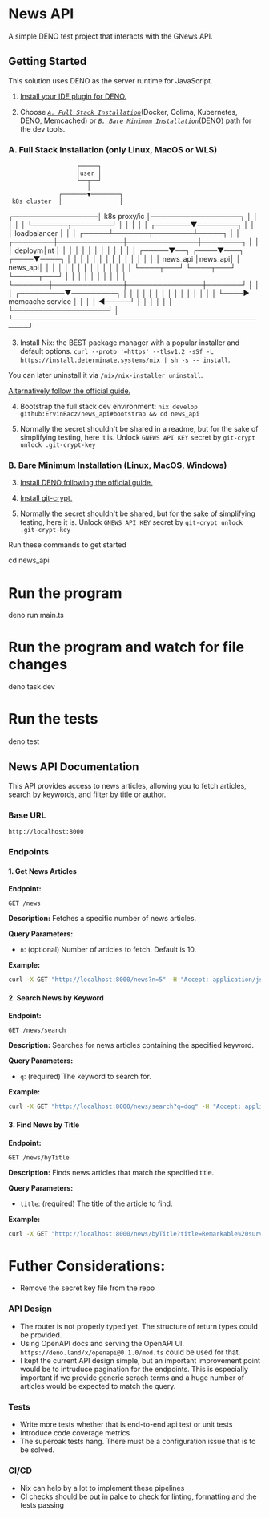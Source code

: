 # News API

A simple DENO test project that interacts with the GNews API.

## Getting Started

This solution uses DENO as the server runtime for JavaScript.

1. [Install your IDE plugin for DENO.](https://docs.deno.com/runtime/getting_started/setup_your_environment/#neovim-0.6%2B-using-the-built-in-language-server)

2. Choose _[`A. Full Stack Installation`](#a-full-stack-installation)_(Docker,
   Colima, Kubernetes, DENO, Memcached) or
   _[`B. Bare Minimum Installation`](#b-bare-minimum-installation)_(DENO) path
   for the dev tools.

### A. Full Stack Installation (only Linux, MacOS or WLS)

                       ┌─────┐                         
                       │user │                         
                       └──┬──┘                         
                          │                            
                  ┌───────▼────────┐                   
     k8s cluster  │                │                   
┌─────────────────│  k8s proxy/ic  │──────────────────┐
│                 │                │                  │
│                 └───────┬────────┘                  │
│                         │                           │
│                 ┌───────▼────────┐                  │
│                 │ loadbalancer   │                  │
│           ┌─────┴───────┬────────┴─────┐            │
│  ┌────────┼─────────────┼──────────────┼────────┐   │
│  │ deploym│nt           │              │        │   │
│  │        │             │              │        │   │
│  │  ┌─────▼──┐     ┌────▼───┐     ┌────▼────┐   │   │
│  │  │        │     │        │     │         │   │   │
│  │  │ news_api     │news_api│     │ news_api│   │   │
│  │  │        │     │        │     │         │   │   │
│  │  └────┬───┘     └────┬───┘     └─────┬───┘   │   │
│  │       │              │               │       │   │
│  └───────┼──────────────┼───────────────┼───────┘   │
│          │    ┌─────────▼─────────┐     │           │
│          │    │                   │     │           │
│          │    │                   │     │           │
│          └────►  memcache service       │           │
│               │                   ◄─────┘           │
│               │                   │                 │
│               └───────────────────┘                 │
└─────────────────────────────────────────────────────┘

3. Install Nix: the BEST package manager with a popular installer and default
   options.
   `curl --proto '=https' --tlsv1.2 -sSf -L https://install.determinate.systems/nix | sh -s -- install`.

You can later uninstall it via `/nix/nix-installer uninstall`.

[Alternatively follow the official guide.](https://nixos.org/download/#nix-install-linux)

4. Bootstrap the full stack dev environment:
   `nix develop github:ErvinRacz/news_api#bootstrap && cd news_api`

5. Normally the secret shouldn't be shared in a readme, but for the sake of simplifying testing, here it is. Unlock `GNEWS API KEY` secret by `git-crypt unlock .git-crypt-key`

### B. Bare Minimum Installation (Linux, MacOS, Windows)

3. [Install DENO following the official guide.](https://docs.deno.com/runtime/fundamentals/installation/)

4. [Install git-crypt.](https://github.com/AGWA/git-crypt)

5. Normally the secret shouldn't be shared, but for the sake of simplifying testing, here it is. Unlock `GNEWS API KEY` secret by `git-crypt unlock .git-crypt-key`

Run these commands to get started

cd news_api

# Run the program

deno run main.ts

# Run the program and watch for file changes

deno task dev

# Run the tests

deno test

## News API Documentation

This API provides access to news articles, allowing you to fetch articles, search by keywords, and filter by title or author.

### Base URL
```
http://localhost:8000
```

### Endpoints

#### 1. Get News Articles

**Endpoint:**
```
GET /news
```

**Description:**
Fetches a specific number of news articles.

**Query Parameters:**
- `n`: (optional) Number of articles to fetch. Default is 10.

**Example:**
```bash
curl -X GET "http://localhost:8000/news?n=5" -H "Accept: application/json" | jq
```

#### 2. Search News by Keyword

**Endpoint:**
```
GET /news/search
```

**Description:**
Searches for news articles containing the specified keyword.

**Query Parameters:**
- `q`: (required) The keyword to search for.

**Example:**
```bash
curl -X GET "http://localhost:8000/news/search?q=dog" -H "Accept: application/json" | jq
```

#### 3. Find News by Title

**Endpoint:**
```
GET /news/byTitle
```

**Description:**
Finds news articles that match the specified title.

**Query Parameters:**
- `title`: (required) The title of the article to find.

**Example:**
```bash
curl -X GET "http://localhost:8000/news/byTitle?title=Remarkable%20survival%20of%20dog%20feared%20to%20have%20died" -H "Accept: application/json" | jq
```

# Futher Considerations:
   - Remove the secret key file from the repo
### API Design
   - The router is not properly typed yet. The structure of return types could be provided.
   - Using OpenAPI docs and serving the OpenAPI UI. `https://deno.land/x/openapi@0.1.0/mod.ts` could be used for that.
   - I kept the current API design simple, but an important improvement point would be to intruduce pagination for the endpoints. This is especially important if we provide generic serach terms and a huge number of articles would be expected to match the query.
### Tests
   - Write more tests whether that is end-to-end api test or unit tests
   - Introduce code coverage metrics
   - The superoak tests hang. There must be a configuration issue that is to be solved.
### CI/CD
   - Nix can help by a lot to implement these pipelines
   - CI checks should be put in palce to check for linting, formatting and the tests passing
